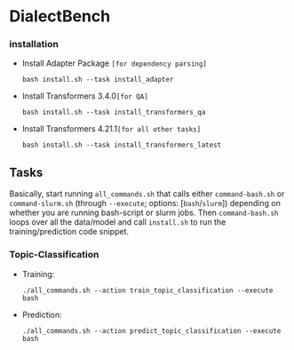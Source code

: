 # DialectBench

### installation
- Install Adapter Package `[for dependency parsing]`
  ```
  bash install.sh --task install_adapter
  ```
- Install Transformers 3.4.0`[for QA]`
  ```
  bash install.sh --task install_transformers_qa
  ```
- Install Transformers 4.21.1`[for all other tasks]`
  ```
  bash install.sh --task install_transformers_latest
  ```
## Tasks
Basically, start running `all_commands.sh` that calls either `command-bash.sh` or `command-slurm.sh` (through `--execute`; options: [`bash`/`slurm`]) depending on whether you are running bash-script or slurm jobs. Then `command-bash.sh` loops over all the data/model and call `install.sh` to run the training/prediction code snippet.

### Topic-Classification
- Training:
  ```
  ./all_commands.sh --action train_topic_classification --execute bash
  ```
- Prediction:
  ```
  ./all_commands.sh --action predict_topic_classification --execute bash
  ```
